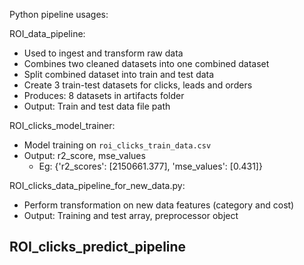 Python pipeline usages:

ROI_data_pipeline:
- Used to ingest and transform raw data
- Combines two cleaned datasets into one combined dataset
- Split combined dataset into train and test data
- Create 3 train-test datasets for clicks, leads and orders
- Produces: 8 datasets in artifacts folder
- Output: Train and test data file path


ROI_clicks_model_trainer:
- Model training on `roi_clicks_train_data.csv`
- Output: r2_score, mse_values  
    - Eg: {'r2_scores': [2150661.377], 'mse_values': [0.431]}


ROI_clicks_data_pipeline_for_new_data.py:
- Perform transformation on new data features (category and cost)
- Output: Training and test array, preprocessor object 

ROI_clicks_predict_pipeline
- 